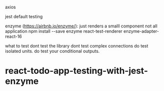 axios

jest default testing 

enzyme (https://airbnb.io/enzyme/): just renders a smalll component not all application
npm install --save enzyme react-test-renderer enzyme-adapter-react-16

what to test
dont test the library
dont test complex connections
do test isolated units.
do test your conditional outputs.
# react-todo-app-testing-with-jest-enzyme

